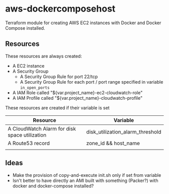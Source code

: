 # aws-dockercomposehost

Terraform module for creating AWS EC2 instances with Docker and Docker Compose installed.

## Resources

These resources are always created:
- A EC2 instance
- A Security Group
    - A Security Group Rule for port 22/tcp
    - A Security Group Rule for each port / port range specified in variable `in_open_ports`
- A IAM Role called "${var.project_name}-ec2-cloudwatch-role"
- A IAM Profile called "${var.project_name}-cloudwatch-profile"

These resources are created if their variable is set

| Resource | Variable |
|---|---|
| A CloudWatch Alarm for disk space utilization | disk_utilization_alarm_threshold |
| A Route53 record | zone_id && host_name |
|   |   |

## Ideas

- Make the provision of copy-and-execute init.sh only if set from variable
- Isn't better to have directly an AMI built with something (Packer?) with docker and docker-compose installed?
